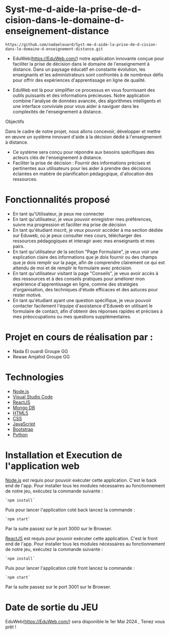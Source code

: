 # Syst-me-d-aide-la-prise-de-d-cision-dans-le-domaine-d-enseignement-distance

`https://github.com/nadaelouard/Syst-me-d-aide-la-prise-de-d-cision-dans-le-domaine-d-enseignement-distance.git`

* EduWeb(https://EduWeb.com/)  notre application innovante conçue pour faciliter la prise de décision dans le domaine de l'enseignement à distance. Dans un paysage éducatif en constante évolution, les enseignants et les administrateurs sont confrontés à de nombreux défis pour offrir des expériences d'apprentissage en ligne de qualité.

* EduWeb est là pour simplifier ce processus en vous fournissant des outils puissants et des informations précieuses. Notre application combine l'analyse de données avancée, des algorithmes intelligents et une interface conviviale pour vous aider à naviguer dans les complexités de l'enseignement à distance.
  
 Objectifs

 Dans le cadre de notre projet, nous allons concevoir, développer et mettre en œuvre un système innovant d'aide à la décision dédié à l'enseignement à distance.
* Ce système sera conçu pour répondre aux besoins spécifiques des acteurs clés de l'enseignement à distance. 
* Faciliter la prise de décision : Fournir des informations précises et pertinentes aux utilisateurs pour les aider à prendre des décisions éclairées en matière de planification pédagogique, d'allocation des ressources.
  
# Fonctionnalités proposé
* En tant qu'Utilisateur, je peux me connecter
* En tant qu'utilisateur, je veux pouvoir enregistrer mes préférences, suivre ma progression et faciliter ma prise de décision
* En tant qu'étudiant inscrit, je veux pouvoir accéder à ma section dédiée sur Eduweb, où je peux consulter mes cours, télécharger des ressources pédagogiques et interagir avec mes enseignants et mes pairs.
* En tant qu'utilisateur de la section "Page Formulaire", je veux voir une explication claire des informations que je dois fournir ou des champs que je dois remplir sur la page, afin de comprendre clairement ce qui est attendu de moi et de remplir le formulaire avec précision.
* En tant qu'utilisateur visitant la page "Conseils", je veux avoir accès à des ressources et à des conseils pratiques pour améliorer mon expérience d'apprentissage en ligne, comme des stratégies d'organisation, des techniques d'étude efficaces et des astuces pour rester motivé.
* En tant qu'étudiant ayant une question spécifique, je veux pouvoir contacter facilement l'équipe d'assistance d'Eduweb en utilisant le formulaire de contact, afin d'obtenir des réponses rapides et précises à mes préoccupations ou mes questions supplémentaires.
 # Projet en cours de réalisation par :
* Nada El ouardi Groupe GG 
* Rewae Amjahid Groupe GG
# Technologies
* [Node.js](https://nodejs.org/)
* [Visual Studio Code](https://code.visualstudio.com/)
* [ReactJS](https://reactjs.org/)
* [Mongo DB](https://mongodb.org/)
* [HTML5](https://www.w3schools.com/html/)
* [CSS](https://www.w3schools.com/Css/)
* [JavaScript](https://javascript.org/)
* [Bootstrap](https://getbootstrap.com/)
* [Python](https://www.python.org/)


# Installation et Execution de l'application web

[Node.js](https://nodejs.org/) est requis pour pouvoir exécuter cette application. C'est le back end de l'app. Pour installer tous les modules nécessaires au fonctionnement de notre jeu, exécutez la commande suivante :

    `npm install`
    

Puis pour lancer l'application coté back lancez la commande :

    `npm start`
   
Par la suite passez sur le port 3000 sur le Browser.


[ReactJS](https://reactjs.org/) est requis pour pouvoir exécuter cette application. C'est le front end de l'app. Pour installer tous les modules nécessaires au fonctionnement de notre jeu, exécutez la commande suivante :

    `npm install`
    

Puis pour lancer l'application coté front lancez la commande :

    `npm start`


Par la suite passez sur le port 3001 sur le Browser.

# Date de sortie du JEU

EduWeb(https://EduWeb.com/) sera disponible le 1er Mai 2024 , Tenez vous prêt !
